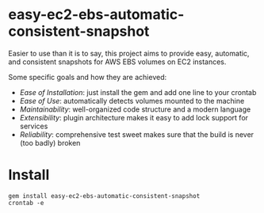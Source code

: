 easy-ec2-ebs-automatic-consistent-snapshot
===

Easier to use than it is to say, this project aims to provide easy, automatic,
and consistent snapshots for AWS EBS volumes on EC2 instances.

Some specific goals and how they are achieved:

 - *Ease of Installation*: just install the gem and add one line to your crontab
 - *Ease of Use*: automatically detects volumes mounted to the machine
 - *Maintainability*: well-organized code structure and a modern language 
 - *Extensibility*: plugin architecture makes it easy to add lock support for services
 - *Reliability*: comprehensive test sweet makes sure that the build is never (too badly) broken

Install
===
```
gem install easy-ec2-ebs-automatic-consistent-snapshot
crontab -e
```
